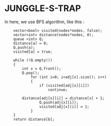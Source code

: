 # JUNGGLE-S-TRAP

In here, we use BFS algorithm, like this :

        vector<bool> visited(nodes*nodes, false);
        vector<int> distance(nodes*nodes, 0);
        queue <int> Q;
        distance[a] = 0;
        Q.push(a);
        visited[a] = true;
        
        while (!Q.empty())
        {
            int x = Q.front();
            Q.pop();
            	for (int i=0; i<adj[x].size(); i++)
            	{
                	if (visited[adj[x][i]])
                    	continue;
                	
			distance[adj[x][i]] = distance[x] + 1;
                	Q.push(adj[x][i]);
                	visited[adj[x][i]] = 1;
            	}
        }
        return distance[b];
